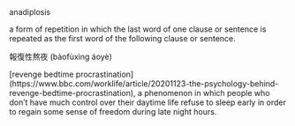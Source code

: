 <!-- njnmdoc:  title="Words"  -->

<dl>

<dt>anadiplosis</dt>
<dl>  a form of repetition in which the last word of one clause or sentence is repeated as the first word of the following clause or sentence.</dl>

<dt>報復性熬夜 (bàofùxìng áoyè)</dt>
<dl> [revenge bedtime procrastination](https://www.bbc.com/worklife/article/20201123-the-psychology-behind-revenge-bedtime-procrastination), a phenomenon in which people who don’t have much control over their daytime life refuse to sleep early in order to regain some sense of freedom during late night hours.</dl>

